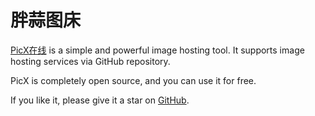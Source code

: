 
# 胖蒜图床

[PicX在线](https://picx.xpoet.cn/) is a simple and powerful image hosting tool. It supports image hosting services via GitHub repository.

PicX is completely open source, and you can use it for free.

If you like it, please give it a star on [GitHub](https://github.com/XPoet/picx).
        
